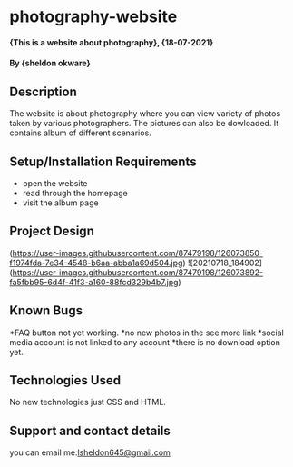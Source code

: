 # photography-website
#### {This is a website about photography}, {18-07-2021}
#### By **{sheldon okware}**
## Description
The website is about photography where you can view variety of photos taken by various photographers. The pictures can also be dowloaded. It contains album of different scenarios. 
## Setup/Installation Requirements
* open the website
* read through the homepage
* visit the album page

## Project Design
(https://user-images.githubusercontent.com/87479198/126073850-f1974fda-7e34-4548-b6aa-abba1a69d504.jpg)
![20210718_184902]
(https://user-images.githubusercontent.com/87479198/126073892-fa5fbb95-6d4f-41f3-a160-88fcd329b4b7.jpg)
## Known Bugs
 *FAQ button not yet working.
 *no new photos in the see more link
 *social media account is not linked to any account
 *there is no download option yet.
## Technologies Used
No new technologies just CSS and HTML.



## Support and contact details
you can email me:lsheldon645@gmail.com
